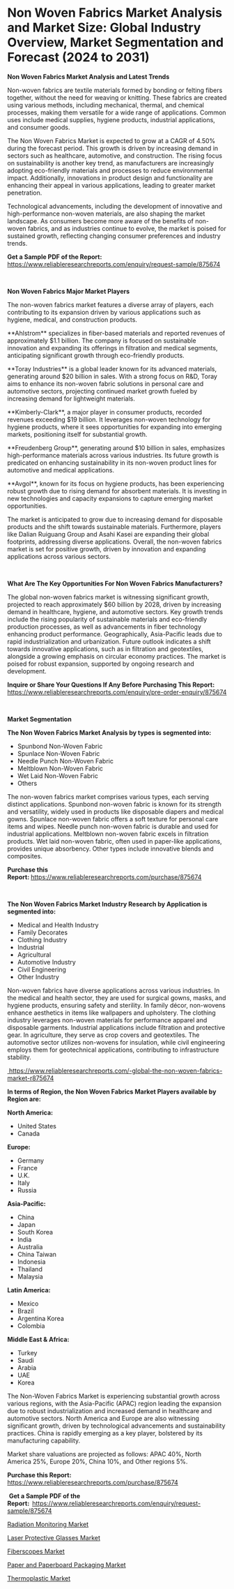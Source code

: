 <p><h1>Non Woven Fabrics Market Analysis and Market Size: Global Industry Overview, Market Segmentation and Forecast (2024 to 2031)</h1></p><p><strong>Non Woven Fabrics Market Analysis and Latest Trends</strong></p>
<p><p>Non-woven fabrics are textile materials formed by bonding or felting fibers together, without the need for weaving or knitting. These fabrics are created using various methods, including mechanical, thermal, and chemical processes, making them versatile for a wide range of applications. Common uses include medical supplies, hygiene products, industrial applications, and consumer goods.</p><p>The Non Woven Fabrics Market is expected to grow at a CAGR of 4.50% during the forecast period. This growth is driven by increasing demand in sectors such as healthcare, automotive, and construction. The rising focus on sustainability is another key trend, as manufacturers are increasingly adopting eco-friendly materials and processes to reduce environmental impact. Additionally, innovations in product design and functionality are enhancing their appeal in various applications, leading to greater market penetration. </p><p>Technological advancements, including the development of innovative and high-performance non-woven materials, are also shaping the market landscape. As consumers become more aware of the benefits of non-woven fabrics, and as industries continue to evolve, the market is poised for sustained growth, reflecting changing consumer preferences and industry trends.</p></p>
<p><strong>Get a Sample PDF of the Report:&nbsp;</strong> <a href="https://www.reliableresearchreports.com/enquiry/request-sample/875674?utm_campaign=16&utm_medium=2&utm_source=Github&utm_content=ia&utm_term=04112024&utm_id=non-woven-fabrics">https://www.reliableresearchreports.com/enquiry/request-sample/875674</a></p>
<p>&nbsp;</p>
<p><strong>Non Woven Fabrics Major Market Players</strong></p>
<p><p>The non-woven fabrics market features a diverse array of players, each contributing to its expansion driven by various applications such as hygiene, medical, and construction products.</p><p>**Ahlstrom** specializes in fiber-based materials and reported revenues of approximately $1.1 billion. The company is focused on sustainable innovation and expanding its offerings in filtration and medical segments, anticipating significant growth through eco-friendly products.</p><p>**Toray Industries** is a global leader known for its advanced materials, generating around $20 billion in sales. With a strong focus on R&D, Toray aims to enhance its non-woven fabric solutions in personal care and automotive sectors, projecting continued market growth fueled by increasing demand for lightweight materials.</p><p>**Kimberly-Clark**, a major player in consumer products, recorded revenues exceeding $19 billion. It leverages non-woven technology for hygiene products, where it sees opportunities for expanding into emerging markets, positioning itself for substantial growth.</p><p>**Freudenberg Group**, generating around $10 billion in sales, emphasizes high-performance materials across various industries. Its future growth is predicated on enhancing sustainability in its non-woven product lines for automotive and medical applications.</p><p>**Avgol**, known for its focus on hygiene products, has been experiencing robust growth due to rising demand for absorbent materials. It is investing in new technologies and capacity expansions to capture emerging market opportunities.</p><p>The market is anticipated to grow due to increasing demand for disposable products and the shift towards sustainable materials. Furthermore, players like Dalian Ruiguang Group and Asahi Kasei are expanding their global footprints, addressing diverse applications. Overall, the non-woven fabrics market is set for positive growth, driven by innovation and expanding applications across various sectors.</p></p>
<p>&nbsp;</p>
<p><strong>What Are The Key Opportunities For Non Woven Fabrics Manufacturers?</strong></p>
<p><p>The global non-woven fabrics market is witnessing significant growth, projected to reach approximately $60 billion by 2028, driven by increasing demand in healthcare, hygiene, and automotive sectors. Key growth trends include the rising popularity of sustainable materials and eco-friendly production processes, as well as advancements in fiber technology enhancing product performance. Geographically, Asia-Pacific leads due to rapid industrialization and urbanization. Future outlook indicates a shift towards innovative applications, such as in filtration and geotextiles, alongside a growing emphasis on circular economy practices. The market is poised for robust expansion, supported by ongoing research and development.</p></p>
<p><strong>Inquire or Share Your Questions If Any Before Purchasing This Report:</strong> <a href="https://www.reliableresearchreports.com/enquiry/pre-order-enquiry/875674?utm_campaign=16&utm_medium=2&utm_source=Github&utm_content=ia&utm_term=04112024&utm_id=non-woven-fabrics">https://www.reliableresearchreports.com/enquiry/pre-order-enquiry/875674</a></p>
<p>&nbsp;</p>
<p><strong>Market Segmentation</strong></p>
<p><strong>The Non Woven Fabrics Market Analysis by types is segmented into:</strong></p>
<p><ul><li>Spunbond Non-Woven Fabric</li><li>Spunlace Non-Woven Fabric</li><li>Needle Punch Non-Woven Fabric</li><li>Meltblown Non-Woven Fabric</li><li>Wet Laid Non-Woven Fabric</li><li>Others</li></ul></p>
<p><p>The non-woven fabrics market comprises various types, each serving distinct applications. Spunbond non-woven fabric is known for its strength and versatility, widely used in products like disposable diapers and medical gowns. Spunlace non-woven fabric offers a soft texture for personal care items and wipes. Needle punch non-woven fabric is durable and used for industrial applications. Meltblown non-woven fabric excels in filtration products. Wet laid non-woven fabric, often used in paper-like applications, provides unique absorbency. Other types include innovative blends and composites.</p></p>
<p><strong>Purchase this Report:&nbsp;</strong><a href="https://www.reliableresearchreports.com/purchase/875674?utm_campaign=16&utm_medium=2&utm_source=Github&utm_content=ia&utm_term=04112024&utm_id=non-woven-fabrics">https://www.reliableresearchreports.com/purchase/875674</a></p>
<p>&nbsp;</p>
<p><strong>The Non Woven Fabrics Market Industry Research by Application is segmented into:</strong></p>
<p><ul><li>Medical and Health Industry</li><li>Family Decorates</li><li>Clothing Industry</li><li>Industrial</li><li>Agricultural</li><li>Automotive Industry</li><li>Civil Engineering</li><li>Other Industry</li></ul></p>
<p><p>Non-woven fabrics have diverse applications across various industries. In the medical and health sector, they are used for surgical gowns, masks, and hygiene products, ensuring safety and sterility. In family décor, non-wovens enhance aesthetics in items like wallpapers and upholstery. The clothing industry leverages non-woven materials for performance apparel and disposable garments. Industrial applications include filtration and protective gear. In agriculture, they serve as crop covers and geotextiles. The automotive sector utilizes non-wovens for insulation, while civil engineering employs them for geotechnical applications, contributing to infrastructure stability.</p></p>
<p><a href="https://www.reliableresearchreports.com/-global-the-non-woven-fabrics-market-r875674?utm_campaign=16&utm_medium=2&utm_source=Github&utm_content=ia&utm_term=04112024&utm_id=non-woven-fabrics">&nbsp;https://www.reliableresearchreports.com/-global-the-non-woven-fabrics-market-r875674</a></p>
<p><strong>In terms of Region, the Non Woven Fabrics Market Players available by Region are:</strong></p>
<p>
    <p> <strong> North America: </strong>
        <ul>
            <li>United States</li>
            <li>Canada</li>
        </ul>
        </p> 
    <p> <strong> Europe: </strong>
        <ul>
            <li>Germany</li>
            <li>France</li>
            <li>U.K.</li>
            <li>Italy</li>
            <li>Russia</li>
        </ul>
        </p> 
    <p> <strong> Asia-Pacific: </strong>
        <ul>
            <li>China</li>
            <li>Japan</li>
            <li>South Korea</li>
            <li>India</li>
            <li>Australia</li>
            <li>China Taiwan</li>
            <li>Indonesia</li>
            <li>Thailand</li>
            <li>Malaysia</li>
        </ul>
        </p> 
    <p> <strong> Latin America: </strong>
        <ul>
            <li>Mexico</li>
            <li>Brazil</li>
            <li>Argentina Korea</li>
            <li>Colombia</li>
        </ul>
        </p> 
    <p> <strong> Middle East & Africa: </strong>
        <ul>
            <li>Turkey</li>
            <li>Saudi</li>
            <li>Arabia</li>
            <li>UAE</li>
            <li>Korea</li>
        </ul>
    </p>
    </p>
<p><p>The Non-Woven Fabrics Market is experiencing substantial growth across various regions, with the Asia-Pacific (APAC) region leading the expansion due to robust industrialization and increased demand in healthcare and automotive sectors. North America and Europe are also witnessing significant growth, driven by technological advancements and sustainability practices. China is rapidly emerging as a key player, bolstered by its manufacturing capability. </p><p>Market share valuations are projected as follows: APAC 40%, North America 25%, Europe 20%, China 10%, and Other regions 5%.</p></p>
<p><strong>Purchase this Report: </strong><a href="https://www.reliableresearchreports.com/purchase/875674?utm_campaign=16&utm_medium=2&utm_source=Github&utm_content=ia&utm_term=04112024&utm_id=non-woven-fabrics">https://www.reliableresearchreports.com/purchase/875674</a></p>
<p>&nbsp;<strong>Get a Sample PDF of the Report:&nbsp;&nbsp;</strong><a href="https://www.reliableresearchreports.com/enquiry/request-sample/875674?utm_campaign=16&utm_medium=2&utm_source=Github&utm_content=ia&utm_term=04112024&utm_id=non-woven-fabrics">https://www.reliableresearchreports.com/enquiry/request-sample/875674</a></p>
<p><strong></strong></p>
<p><p><a href="https://issuu.com/reportprime-2/docs/radiation-monitoring-market-size-20_a85f038f2b94a6?utm_campaign=16&utm_medium=2&utm_source=Github&utm_content=ia&utm_term=04112024&utm_id=non-woven-fabrics">Radiation Monitoring Market</a></p><p><a href="https://issuu.com/reportprime-2/docs/laser-protective-glasses-market-siz_37e3331994c2f4?utm_campaign=16&utm_medium=2&utm_source=Github&utm_content=ia&utm_term=04112024&utm_id=non-woven-fabrics">Laser Protective Glasses Market</a></p><p><a href="https://issuu.com/reportprime-2/docs/fiberscopes-market-size-2030.pptx_1db7674d50be03?utm_campaign=16&utm_medium=2&utm_source=Github&utm_content=ia&utm_term=04112024&utm_id=non-woven-fabrics">Fiberscopes Market</a></p><p><a href="https://github.com/boringzqthorperec/Market-Research-Report-List-1/blob/main/paper-and-paperboard-packaging-market.md?utm_campaign=16&utm_medium=2&utm_source=Github&utm_content=ia&utm_term=04112024&utm_id=non-woven-fabrics">Paper and Paperboard Packaging Market</a></p><p><a href="https://github.com/mynearvphamillwd7/Market-Research-Report-List-1/blob/main/thermoplastic-market.md?utm_campaign=16&utm_medium=2&utm_source=Github&utm_content=ia&utm_term=04112024&utm_id=non-woven-fabrics">Thermoplastic Market</a></p></p>